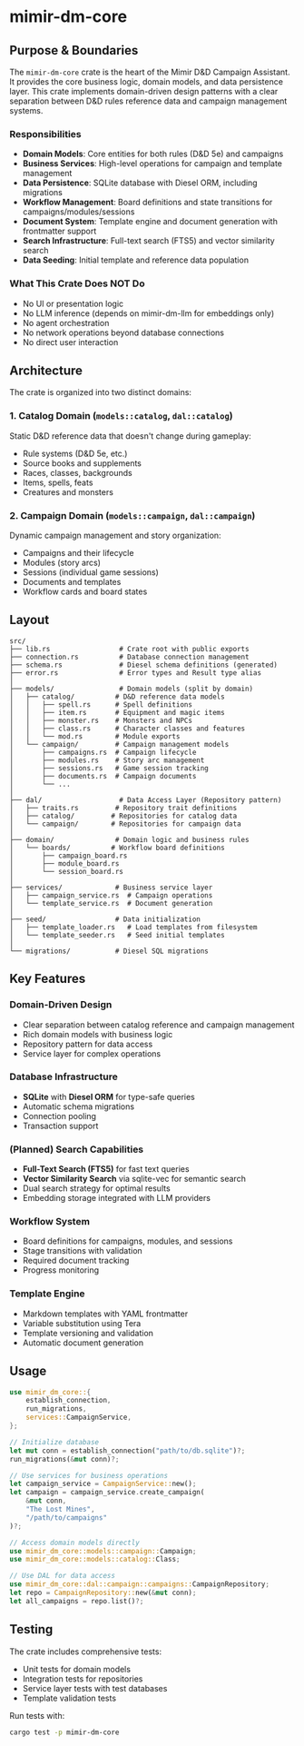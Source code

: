 # mimir-dm-core

## Purpose & Boundaries

The `mimir-dm-core` crate is the heart of the Mimir D&D Campaign Assistant. It provides the core business logic, domain models, and data persistence layer. This crate implements domain-driven design patterns with a clear separation between D&D rules reference data and campaign management systems.

### Responsibilities

- **Domain Models**: Core entities for both rules (D&D 5e) and campaigns
- **Business Services**: High-level operations for campaign and template management
- **Data Persistence**: SQLite database with Diesel ORM, including migrations
- **Workflow Management**: Board definitions and state transitions for campaigns/modules/sessions
- **Document System**: Template engine and document generation with frontmatter support
- **Search Infrastructure**: Full-text search (FTS5) and vector similarity search
- **Data Seeding**: Initial template and reference data population

### What This Crate Does NOT Do

- No UI or presentation logic
- No LLM inference (depends on mimir-dm-llm for embeddings only)
- No agent orchestration
- No network operations beyond database connections
- No direct user interaction

## Architecture

The crate is organized into two distinct domains:

### 1. Catalog Domain (`models::catalog`, `dal::catalog`)
Static D&D reference data that doesn't change during gameplay:
- Rule systems (D&D 5e, etc.)
- Source books and supplements
- Races, classes, backgrounds
- Items, spells, feats
- Creatures and monsters

### 2. Campaign Domain (`models::campaign`, `dal::campaign`)
Dynamic campaign management and story organization:
- Campaigns and their lifecycle
- Modules (story arcs)
- Sessions (individual game sessions)
- Documents and templates
- Workflow cards and board states

## Layout

```
src/
├── lib.rs                 # Crate root with public exports
├── connection.rs          # Database connection management
├── schema.rs              # Diesel schema definitions (generated)
├── error.rs               # Error types and Result type alias
│
├── models/                # Domain models (split by domain)
│   ├── catalog/          # D&D reference data models
│   │   ├── spell.rs      # Spell definitions
│   │   ├── item.rs       # Equipment and magic items
│   │   ├── monster.rs    # Monsters and NPCs
│   │   ├── class.rs      # Character classes and features
│   │   └── mod.rs        # Module exports
│   └── campaign/         # Campaign management models
│       ├── campaigns.rs  # Campaign lifecycle
│       ├── modules.rs    # Story arc management
│       ├── sessions.rs   # Game session tracking
│       ├── documents.rs  # Campaign documents
│       └── ...
│
├── dal/                   # Data Access Layer (Repository pattern)
│   ├── traits.rs         # Repository trait definitions
│   ├── catalog/         # Repositories for catalog data
│   └── campaign/        # Repositories for campaign data
│
├── domain/               # Domain logic and business rules
│   └── boards/          # Workflow board definitions
│       ├── campaign_board.rs
│       ├── module_board.rs
│       └── session_board.rs
│
├── services/             # Business service layer
│   ├── campaign_service.rs  # Campaign operations
│   └── template_service.rs  # Document generation
│
├── seed/                 # Data initialization
│   ├── template_loader.rs   # Load templates from filesystem
│   └── template_seeder.rs   # Seed initial templates
│
└── migrations/           # Diesel SQL migrations
```

## Key Features

### Domain-Driven Design
- Clear separation between catalog reference and campaign management
- Rich domain models with business logic
- Repository pattern for data access
- Service layer for complex operations

### Database Infrastructure
- **SQLite** with **Diesel ORM** for type-safe queries
- Automatic schema migrations
- Connection pooling
- Transaction support

### (Planned) Search Capabilities
- **Full-Text Search (FTS5)** for fast text queries
- **Vector Similarity Search** via sqlite-vec for semantic search
- Dual search strategy for optimal results
- Embedding storage integrated with LLM providers

### Workflow System
- Board definitions for campaigns, modules, and sessions
- Stage transitions with validation
- Required document tracking
- Progress monitoring

### Template Engine
- Markdown templates with YAML frontmatter
- Variable substitution using Tera
- Template versioning and validation
- Automatic document generation



## Usage

```rust
use mimir_dm_core::{
    establish_connection, 
    run_migrations,
    services::CampaignService,
};

// Initialize database
let mut conn = establish_connection("path/to/db.sqlite")?;
run_migrations(&mut conn)?;

// Use services for business operations
let campaign_service = CampaignService::new();
let campaign = campaign_service.create_campaign(
    &mut conn,
    "The Lost Mines",
    "/path/to/campaigns"
)?;

// Access domain models directly
use mimir_dm_core::models::campaign::Campaign;
use mimir_dm_core::models::catalog::Class;

// Use DAL for data access
use mimir_dm_core::dal::campaign::campaigns::CampaignRepository;
let repo = CampaignRepository::new(&mut conn);
let all_campaigns = repo.list()?;
```

## Testing

The crate includes comprehensive tests:
- Unit tests for domain models
- Integration tests for repositories
- Service layer tests with test databases
- Template validation tests

Run tests with:
```bash
cargo test -p mimir-dm-core
```

